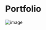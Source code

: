 # Portfolio

![image](https://github.com/user-attachments/assets/f77dc664-028f-4069-a346-d8f308199cad)



